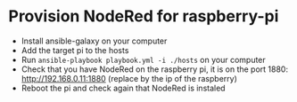 # Provision NodeRed for raspberry-pi

- Install ansible-galaxy on your computer
- Add the target pi to the hosts
- Run `ansible-playbook playbook.yml -i ./hosts` on your computer
- Check that you have NodeRed on the raspberry pi, it is on the port 1880: http://192.168.0.11:1880 (replace by the ip of the raspberry)
- Reboot the pi and check again that NodeRed is instaled
